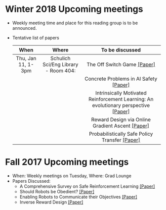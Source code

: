 # Winter 2018 Upcoming meetings
- Weekly meeting time and place for this reading group is to be announced.
- Tentative list of papers


  | When              | Where         | To be discussed                                                               |
  |:-----------------:|:-------------:|:-----------------------------------------------------------------------------:|
  | Thu, Jan 11, 1-3pm| Schulich Sci/Eng Library - Room 404:| The Off Switch Game [[Paper]](https://arxiv.org/pdf/1611.08219.pdf)|
  |                   |               | Concrete Problems in AI Safety [[Paper]](https://arxiv.org/pdf/1606.06565.pdf)|
  |                   |               | Intrinsically Motivated Reinforcement Learning: An evolutionary perspective [[Paper]](https://web.eecs.umich.edu/~baveja/Papers/IMRLIEEETAMDFinal.pdf)|
  |                   |               | Reward Design via Online Gradient Ascent [[Paper]](https://papers.nips.cc/paper/4146-reward-design-via-online-gradient-ascent.pdf)|
  |                   |               | Probabilistically Safe Policy Transfer [[Paper]](https://arxiv.org/pdf/1705.05394.pdf)|



# Fall 2017 Upcoming meetings
- When: Weekly meetings on Tuesday, Where: Grad Lounge
- Papers Discussed:
  * A Comprehensive Survey on Safe Reinforcement Learning [[Paper]](http://jmlr.org/papers/v16/garcia15a.html)
  * Should Robots be Obedient? [[Paper]](https://arxiv.org/pdf/1705.09990.pdf)
  * Enabling Robots to Communicate their Objectives [[Paper]](https://arxiv.org/pdf/1702.03465.pdf)
  * Inverse Reward Design [[Paper]](https://arxiv.org/pdf/1711.02827.pdf)

